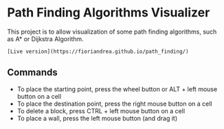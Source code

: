 # Path Finding Algorithms Visualizer

This project is to allow visualization of some path finding algorithms, such as A* or Dijkstra Algorithm.

```
[Live version](https://fioriandrea.github.io/path_finding/)
```

## Commands

* To place the starting point, press the wheel button or ALT + left mouse button on a cell
* To place the destination point, press the right mouse button on a cell
* To delete a block, press CTRL + left mouse button on a cell
* To place a wall, press the left mouse button (and drag it)

